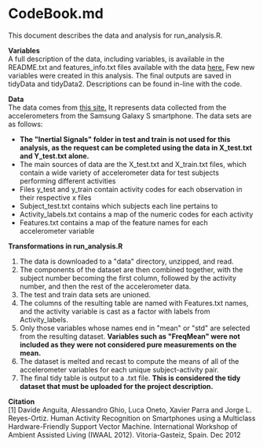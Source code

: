 CodeBook.md
========================================================

This document describes the data and analysis for run_analysis.R.

**Variables**  
A full description of the data, including variables, is available in the README.txt and features_info.txt files available with the data [here.](https://d396qusza40orc.cloudfront.net/getdata%2Fprojectfiles%2FUCI%20HAR%20Dataset.zip) Few new variables were created in this analysis. The final outputs are saved in tidyData and tidyData2. Descriptions can be found in-line with the code.  

**Data**  
The data comes from [this site.](http://archive.ics.uci.edu/ml/datasets/Human+Activity+Recognition+Using+Smartphones)
It represents data collected from the accelerometers from the Samsung Galaxy S smartphone. The data sets are as follows:

* **The "Inertial Signals" folder in test and train is not used for this analysis, as the request can be completed using the data in X_test.txt and Y_test.txt alone.** 
* The main sources of data are the X_test.txt and X_train.txt files, which contain a wide variety of accelerometer data for test subjects performing different activities
* Files y_test and y_train contain activity codes for each observation in their respective x files 
* Subject_test.txt contains which subjects each line pertains to
* Activity_labels.txt contains a map of the numeric codes for each activity
* Features.txt contains a map of the feature names for each accelerometer variable

**Transformations in run_analysis.R**  
1. The data is downloaded to a "data" directory, unzipped, and read.  
2. The components of the dataset are then combined together, with the subject number becoming the first column, followed by the activity number, and then the rest of the accelerometer data.  
3. The test and train data sets are unioned.  
4. The columns of the resulting table are named with Features.txt names, and the activity variable is cast as a factor with labels from Activity_labels.  
5. Only those variables whose names end in "mean" or "std" are selected from the resulting dataset. **Variables such as "FreqMean" were not included as they were not considered pure measurements on the mean.**  
6. The dataset is melted and recast to compute the means of all of the accelerometer variables for each unique subject-activity pair.  
7. The final tidy table is output to a .txt file. **This is considered the tidy dataset that must be uploaded for the project description.**

**Citation**  
[1] Davide Anguita, Alessandro Ghio, Luca Oneto, Xavier Parra and Jorge L. Reyes-Ortiz. Human Activity Recognition on Smartphones using a Multiclass Hardware-Friendly Support Vector Machine. International Workshop of Ambient Assisted Living (IWAAL 2012). Vitoria-Gasteiz, Spain. Dec 2012